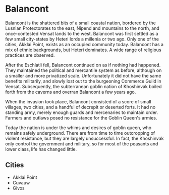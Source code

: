 # Balancont
Balancont is the shattered bits of a small coastal nation, bordered by the Lusnian Protectorates to the east, Nipend and mountains to the north, and once-contested Vensat lands to the west. Balancont was first settled as a few small city-states by Heteri lords a millenia or two ago. Only one of the cities, Akklai Point, exists as an occupied community today. Balancont has a mix of ethnic backgrounds, but Heteri dominates. A wide range of religious practices are observed.

After the Eschlatli fell, Balancont continued on as if nothing had happened. They maintained the political and mercantile system as before, although on a smaller and more privatized scale. Unfortunately it did not have the same benefits militarily, and slowly lost out to the burgeoning Commerce Guild in Vensat. Subsequently, the subterranean goblin nation of Khoshinvak boiled forth from the caverns and overran Balancont a few years ago.

When the invasion took place, Balancont consisted of a score of small villages, two cities, and a handful of decrepit or deserted forts. It had no standing army, merely enough guards and mercenaries to maintain order. Farmers and outlaws posed no resistance for the Goblin Queen's armies.

Today the nation is under the whims and desires of goblin queen, who remains safely underground. There are from time to time outcropping of violent resistance, but they are largely unsuccessful. In fact, the Khoshinvak only control the government and military, so for most of the peasants and lower class, life has changed little.

## Cities

* Akklai Point
* Cuvauw
* Givos
